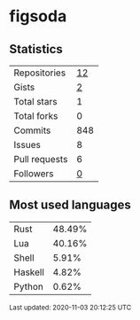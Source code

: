 # figsoda


## Statistics

<table>
    <tr>
        <td>Repositories</td>
        <td><a href="https://github.com/figsoda?tab=repositories">12</a></td>
    </tr>
    <tr>
        <td>Gists</td>
        <td><a href="https://gist.github.com/figsoda">2</a></td>
    </tr>
    <tr>
        <td>Total stars</td>
        <td>1</td>
    </tr>
    <tr>
        <td>Total forks</td>
        <td>0</td>
    </tr>
    <tr>
        <td>Commits</td>
        <td>848</td>
    </tr>
    <tr>
        <td>Issues</td>
        <td>8</td>
    </tr>
    <tr>
        <td>Pull requests</td>
        <td>6</td>
    </tr>
    <tr>
        <td>Followers</td>
        <td><a href="https://github.com/figsoda?tab=followers">0</a></td>
    </tr>
</table>


## Most used languages

<table>
<tr><td>Rust</td><td>48.49%</td></tr>
<tr><td>Lua</td><td>40.16%</td></tr>
<tr><td>Shell</td><td>5.91%</td></tr>
<tr><td>Haskell</td><td>4.82%</td></tr>
<tr><td>Python</td><td>0.62%</td></tr>
</table>


<sub>Last updated: 2020-11-03 20:12:25 UTC</sub>
